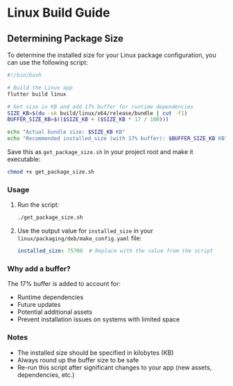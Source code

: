 # Linux Build Guide

## Determining Package Size
To determine the installed size for your Linux package configuration, you can use the following script:

```bash
#!/bin/bash

# Build the Linux app
flutter build linux

# Get size in KB and add 17% buffer for runtime dependencies
SIZE_KB=$(du -sk build/linux/x64/release/bundle | cut -f1)
BUFFER_SIZE_KB=$(($SIZE_KB + ($SIZE_KB * 17 / 100)))

echo "Actual bundle size: $SIZE_KB KB"
echo "Recommended installed_size (with 17% buffer): $BUFFER_SIZE_KB KB"
```

Save this as `get_package_size.sh` in your project root and make it executable:
```bash
chmod +x get_package_size.sh
```

### Usage
1. Run the script:
   ```bash
   ./get_package_size.sh
   ```
2. Use the output value for `installed_size` in your `linux/packaging/deb/make_config.yaml` file:
   ```yaml
   installed_size: 75700  # Replace with the value from the script
   ```

### Why add a buffer?
The 17% buffer is added to account for:
- Runtime dependencies
- Future updates
- Potential additional assets
- Prevent installation issues on systems with limited space

### Notes
- The installed size should be specified in kilobytes (KB)
- Always round up the buffer size to be safe
- Re-run this script after significant changes to your app (new assets, dependencies, etc.)